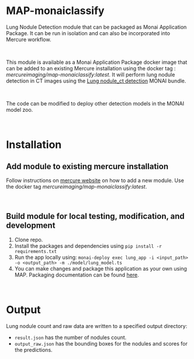 # **MAP-monaiclassify**

Lung Nodule Detection module that can be packaged as Monai Application Package. It can be run in isolation and can also be incorporated into Mercure workflow.

<br>

This module is available as a Monai Application Package docker image that can be added to an existing Mercure installation using the docker tag : *mercureimaging/map-monaiclassify:latest*. It will perform lung nodule detection in CT images using the [Lung nodule_ct detection](https://github.com/Project-MONAI/model-zoo/releases/download/hosting_storage_v1/lung_nodule_ct_detection_v0.5.9.zip) MONAI bundle.

<br>

The code can be modified to deploy other detection models in the MONAI model zoo.

<br>

# Installation

## Add module to existing mercure installation
Follow instructions on [mercure website](https://mercure-imaging.org) on how to add a new module. Use the docker tag *mercureimaging/map-monaiclassify:latest*.

<br>

## Build module for local testing, modification, and development
1. Clone repo.
2. Install the packages and dependencies using `pip install -r requirements.txt`
3. Run the app locally using: `monai-deploy exec lung_app -i <input_path> -o <output_path> -m ./model/lung_model.ts`
4. You can make changes and package this application as your own using MAP. Packaging documentation can be found [here](https://docs.monai.io/projects/monai-deploy-app-sdk/en/latest/developing_with_sdk/packaging_app.html).

<br>

# Output

 Lung nodule count and raw data are written to a specified output directory:
- `result.json` has the number of nodules count.
- `output_raw.json` has the bounding boxes for the nodules and scores for the predictions.

